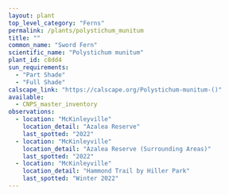 ```yaml
---
layout: plant                                                              
top_level_category: "Ferns"
permalink: /plants/polystichum_munitum
title: ""
common_name: "Sword Fern"
scientific_name: "Polystichum munitum"
plant_id: c8dd4
sun_requirements:
  - "Part Shade"
  - "Full Shade"
calscape_link: "https://calscape.org/Polystichum-munitum-()"
available: 
  - CNPS_master_inventory
observations: 
  - location: "McKinleyville"
    location_detail: "Azalea Reserve"
    last_spotted: "2022"
  - location: "McKinleyville"
    location_detail: "Azalea Reserve (Surrounding Areas)"    
    last_spotted: "2022"
  - location: "McKinleyville"
    location_detail: "Hammond Trail by Hiller Park" 
    last_spotted: "Winter 2022"
---
```

